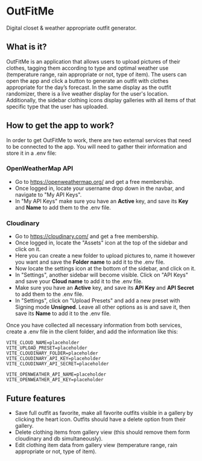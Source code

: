 # OutFitMe
Digital closet & weather appropriate outfit generator.

## What is it?

OutFitMe is an application that allows users to upload pictures of their clothes, tagging them according to type and optimal weather use (temperature range, rain appropriate or not, type of item).
The users can open the app and click a button to generate an outfit with clothes appropriate for the day’s forecast. In the same display as the outfit randomizer, there is a live weather display for the user's location. 
Additionally, the sidebar clothing icons display galleries with all items of that specific type that the user has uploaded.

## How to get the app to work?

In order to get OutFitMe to work, there are two external services that need to be connected to the app. You will need to gather their information and store it in a .env file:

### OpenWeatherMap API 
- Go to https://openweathermap.org/ and get a free membership.
- Once logged in, locate your username drop down in the navbar, and navigate to "My API Keys".
- In "My API Keys" make sure you have an **Active** key, and save its **Key** and **Name** to add them to the .env file.
  
### Cloudinary 
- Go to https://cloudinary.com/ and get a free membership.
- Once logged in, locate the "Assets" icon at the top of the sidebar and click on it.
- Here you can create a new folder to upload pictures to, name it however you want and save the **Folder name** to add it to the .env file.
- Now locate the settings icon at the bottom of the sidebar, and click on it.
- In "Settings", another sidebar will become visible. Click on "API Keys" and save your **Cloud name** to add it to the .env file.
- Make sure you have an **Active** key, and save its **API Key** and **API Secret** to add them to the .env file.
- In "Settings", click on "Upload Presets" and add a new preset with Signing mode **Unsigned**. Leave all other options as is and save it, then save its **Name** to add it to the .env file.
    
Once you have collected all necessary information from both services, create a .env file in the client folder, and add the information like this:
```
VITE_CLOUD_NAME=placeholder
VITE_UPLOAD_PRESET=placeholder
VITE_CLOUDINARY_FOLDER=placeholder
VITE_CLOUDINARY_API_KEY=placeholder
VITE_CLOUDINARY_API_SECRET=placeholder

VITE_OPENWEATHER_API_NAME=placeholder
VITE_OPENWEATHER_API_KEY=placeholder
```
## Future features
- Save full outfit as favorite, make all favorite outfits visible in a gallery by clicking the heart icon. Outfits should have a delete option from their gallery.
- Delete clothing items from gallery view (this should remove them form cloudinary and db simultaneously).
- Edit clothing item data from gallery view (temperature range, rain appropriate or not, type of item).
